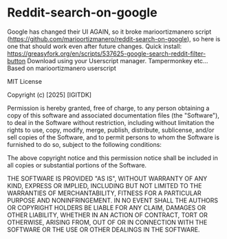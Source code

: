 # Reddit-search-on-google
Google has changed their UI AGAIN, so it broke marioortizmanero script (https://github.com/marioortizmanero/reddit-search-on-google), so here is one that should work even after future changes.
Quick install: https://greasyfork.org/en/scripts/537625-google-search-reddit-filter-button
Download using your Userscript manager.
Tampermonkey etc...
Based on marioortizmanero userscript


MIT License

Copyright (c) [2025] [IGITDK]

Permission is hereby granted, free of charge, to any person obtaining a copy
of this software and associated documentation files (the "Software"), to deal
in the Software without restriction, including without limitation the rights
to use, copy, modify, merge, publish, distribute, sublicense, and/or sell
copies of the Software, and to permit persons to whom the Software is
furnished to do so, subject to the following conditions:

The above copyright notice and this permission notice shall be included in all
copies or substantial portions of the Software.

THE SOFTWARE IS PROVIDED "AS IS", WITHOUT WARRANTY OF ANY KIND, EXPRESS OR
IMPLIED, INCLUDING BUT NOT LIMITED TO THE WARRANTIES OF MERCHANTABILITY,
FITNESS FOR A PARTICULAR PURPOSE AND NONINFRINGEMENT. IN NO EVENT SHALL THE
AUTHORS OR COPYRIGHT HOLDERS BE LIABLE FOR ANY CLAIM, DAMAGES OR OTHER
LIABILITY, WHETHER IN AN ACTION OF CONTRACT, TORT OR OTHERWISE, ARISING FROM,
OUT OF OR IN CONNECTION WITH THE SOFTWARE OR THE USE OR OTHER DEALINGS IN THE
SOFTWARE.
